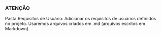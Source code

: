 ### ATENÇÃO

Pasta Requisitos de Usuário: Adicionar os requisitos de usuários definidos no
projeto. Usaremos arquivos criados em .md (arquivos escritos em Markdown).